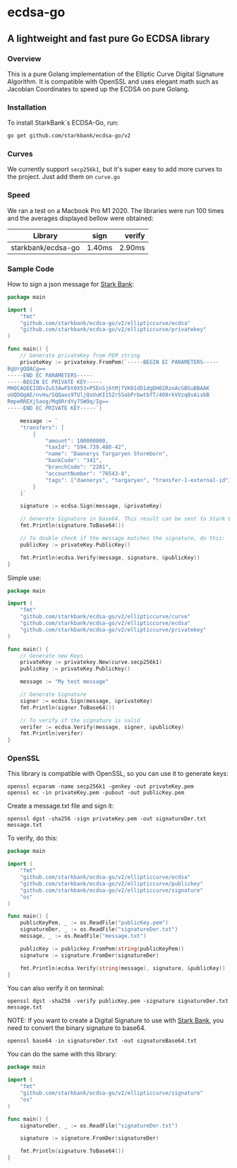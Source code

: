 # ecdsa-go
## A lightweight and fast pure Go ECDSA library

### Overview

This is a pure Golang implementation of the Elliptic Curve Digital Signature Algorithm. It is compatible with OpenSSL and uses elegant math such as Jacobian Coordinates to speed up the ECDSA on pure Golang.

### Installation

To install StarkBank`s ECDSA-Go, run:

```sh
go get github.com/starkbank/ecdsa-go/v2
```

### Curves

We currently support `secp256k1`, but it's super easy to add more curves to the project. Just add them on `curve.go`

### Speed

We ran a test on a Macbook Pro M1 2020. The libraries were run 100 times and the averages displayed bellow were obtained:

| Library            | sign           | verify   |
| ------------------ |:--------------:| --------:|
| starkbank/ecdsa-go |     1.40ms     |  2.90ms  |

### Sample Code

How to sign a json message for [Stark Bank]:

```go
package main

import (
	"fmt"
	"github.com/starkbank/ecdsa-go/v2/ellipticcurve/ecdsa"
	"github.com/starkbank/ecdsa-go/v2/ellipticcurve/privatekey"
)

func main() {
	// Generate privateKey from PEM string
	privateKey := privatekey.FromPem(`-----BEGIN EC PARAMETERS-----
BgUrgQQACg==
-----END EC PARAMETERS-----
-----BEGIN EC PRIVATE KEY-----
MHQCAQEEIODvZuS34wFbt0X53+P5EnSj6tMjfVK01dD1dgDH02RzoAcGBSuBBAAK
oUQDQgAE/nvHu/SQQaos9TUljQsUuKI15Zr5SabPrbwtbfT/408rkVVzq8vAisbB
RmpeRREXj5aog/Mq8RrdYy75W9q/Ig==
-----END EC PRIVATE KEY-----`)

	message := `
    "transfers": [
        {
            "amount": 100000000,
            "taxId": "594.739.480-42",
            "name": "Daenerys Targaryen Stormborn",
            "bankCode": "341",
            "branchCode": "2201",
            "accountNumber": "76543-8",
            "tags": ["daenerys", "targaryen", "transfer-1-external-id"]
        }
    ]`

	signature := ecdsa.Sign(message, &privateKey)

	// Generate Signature in base64. This result can be sent to Stark Bank in the request header as the Digital-Signature parameter.
	fmt.Println(signature.ToBase64())

	// To double check if the message matches the signature, do this:
	publicKey := privateKey.PublicKey()

	fmt.Println(ecdsa.Verify(message, signature, &publicKey))
}

```

Simple use:

```go
package main

import (
	"fmt"
	"github.com/starkbank/ecdsa-go/v2/ellipticcurve/curve"
	"github.com/starkbank/ecdsa-go/v2/ellipticcurve/ecdsa"
	"github.com/starkbank/ecdsa-go/v2/ellipticcurve/privatekey"
)

func main() {
	// Generate new Keys
	privateKey := privatekey.New(curve.secp256k1)
	publicKey := privateKey.PublicKey()

	message := "My test message"

	// Generate Signature
	signer := ecdsa.Sign(message, &privateKey)
	fmt.Println(signer.ToBase64())

	// To verify if the signature is valid
	verifer := ecdsa.Verify(message, signer, &publicKey)
	fmt.Println(verifer)
}

```

### OpenSSL

This library is compatible with OpenSSL, so you can use it to generate keys:

```
openssl ecparam -name secp256k1 -genkey -out privateKey.pem
openssl ec -in privateKey.pem -pubout -out publicKey.pem
```

Create a message.txt file and sign it:

```
openssl dgst -sha256 -sign privateKey.pem -out signatureDer.txt message.txt
```

To verify, do this:

```go
package main

import (
	"fmt"
	"github.com/starkbank/ecdsa-go/v2/ellipticcurve/ecdsa"
	"github.com/starkbank/ecdsa-go/v2/ellipticcurve/publickey"
	"github.com/starkbank/ecdsa-go/v2/ellipticcurve/signature"
	"os"
)

func main() {
	publicKeyPem, _ := os.ReadFile("publicKey.pem")
	signatureDer, _ := os.ReadFile("signatureDer.txt")
	message, _ := os.ReadFile("message.txt")

	publicKey := publickey.FromPem(string(publicKeyPem))
	signature := signature.FromDer(signatureDer)

	fmt.Println(ecdsa.Verify(string(message), signature, &publicKey))
}

```

You can also verify it on terminal:

```
openssl dgst -sha256 -verify publicKey.pem -signature signatureDer.txt message.txt
```

NOTE: If you want to create a Digital Signature to use with [Stark Bank], you need to convert the binary signature to base64.

```
openssl base64 -in signatureDer.txt -out signatureBase64.txt
```

You can do the same with this library:

```go
package main

import (
	"fmt"
	"github.com/starkbank/ecdsa-go/v2/ellipticcurve/signature"
	"os"
)

func main() {
	signatureDer, _ := os.ReadFile("signatureDer.txt")

	signature := signature.FromDer(signatureDer)

	fmt.Println(signature.ToBase64())
}

```

[Stark Bank]: https://starkbank.com
